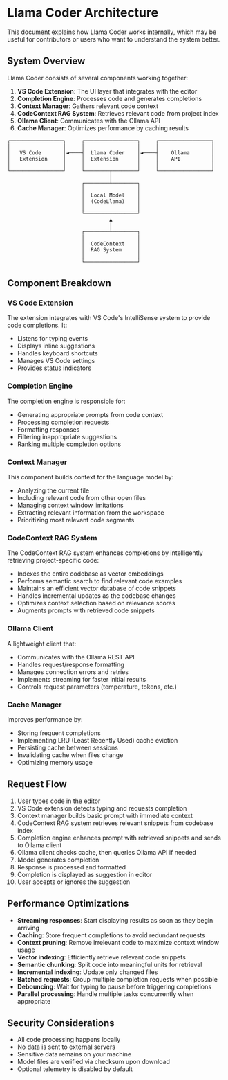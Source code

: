 # Llama Coder Architecture

This document explains how Llama Coder works internally, which may be useful for contributors or users who want to understand the system better.

## System Overview

Llama Coder consists of several components working together:

1. **VS Code Extension**: The UI layer that integrates with the editor
2. **Completion Engine**: Processes code and generates completions
3. **Context Manager**: Gathers relevant code context
4. **CodeContext RAG System**: Retrieves relevant code from project index
5. **Ollama Client**: Communicates with the Ollama API
6. **Cache Manager**: Optimizes performance by caching results

```
┌─────────────────┐     ┌─────────────────┐     ┌─────────────────┐
│                 │     │                 │     │                 │
│   VS Code       │◄────┤  Llama Coder    │◄────┤    Ollama       │
│   Extension     │     │  Extension      │     │    API          │
│                 │     │                 │     │                 │
└─────────────────┘     └────────┬────────┘     └─────────────────┘
                                 │
                        ┌────────┴────────┐
                        │                 │
                        │  Local Model    │
                        │  (CodeLlama)    │
                        │                 │
                        └─────────────────┘
                                 ▲
                                 │
                        ┌────────┴────────┐
                        │                 │
                        │  CodeContext    │
                        │  RAG System     │
                        │                 │
                        └─────────────────┘
```

## Component Breakdown

### VS Code Extension

The extension integrates with VS Code's IntelliSense system to provide code completions. It:

- Listens for typing events
- Displays inline suggestions
- Handles keyboard shortcuts
- Manages VS Code settings
- Provides status indicators

### Completion Engine

The completion engine is responsible for:

- Generating appropriate prompts from code context
- Processing completion requests
- Formatting responses
- Filtering inappropriate suggestions
- Ranking multiple completion options

### Context Manager

This component builds context for the language model by:

- Analyzing the current file
- Including relevant code from other open files
- Managing context window limitations
- Extracting relevant information from the workspace
- Prioritizing most relevant code segments

### CodeContext RAG System

The CodeContext RAG system enhances completions by intelligently retrieving project-specific code:

- Indexes the entire codebase as vector embeddings
- Performs semantic search to find relevant code examples
- Maintains an efficient vector database of code snippets
- Handles incremental updates as the codebase changes
- Optimizes context selection based on relevance scores
- Augments prompts with retrieved code snippets

### Ollama Client

A lightweight client that:

- Communicates with the Ollama REST API
- Handles request/response formatting
- Manages connection errors and retries
- Implements streaming for faster initial results
- Controls request parameters (temperature, tokens, etc.)

### Cache Manager

Improves performance by:

- Storing frequent completions
- Implementing LRU (Least Recently Used) cache eviction
- Persisting cache between sessions
- Invalidating cache when files change
- Optimizing memory usage

## Request Flow

1. User types code in the editor
2. VS Code extension detects typing and requests completion
3. Context manager builds basic prompt with immediate context
4. CodeContext RAG system retrieves relevant snippets from codebase index
5. Completion engine enhances prompt with retrieved snippets and sends to Ollama client
6. Ollama client checks cache, then queries Ollama API if needed
7. Model generates completion
8. Response is processed and formatted
9. Completion is displayed as suggestion in editor
10. User accepts or ignores the suggestion

## Performance Optimizations

- **Streaming responses**: Start displaying results as soon as they begin arriving
- **Caching**: Store frequent completions to avoid redundant requests
- **Context pruning**: Remove irrelevant code to maximize context window usage
- **Vector indexing**: Efficiently retrieve relevant code snippets
- **Semantic chunking**: Split code into meaningful units for retrieval
- **Incremental indexing**: Update only changed files
- **Batched requests**: Group multiple completion requests when possible
- **Debouncing**: Wait for typing to pause before triggering completions
- **Parallel processing**: Handle multiple tasks concurrently when appropriate

## Security Considerations

- All code processing happens locally
- No data is sent to external servers
- Sensitive data remains on your machine
- Model files are verified via checksum upon download
- Optional telemetry is disabled by default

